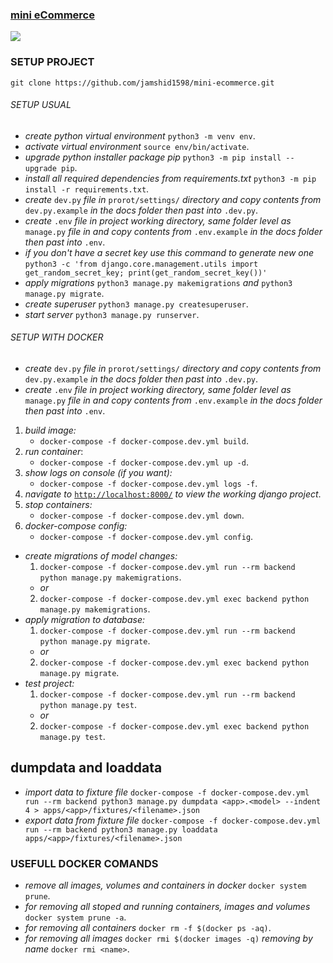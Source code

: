 ### [mini eCommerce]()

![](https://www.creativefabrica.com/wp-content/uploads/2022/06/17/Ecommerce-Logo-Design-Graphics-32523051-1.jpg)


### SETUP PROJECT

`git clone https://github.com/jamshid1598/mini-ecommerce.git`


###### SETUP USUAL

- _create python virtual environment_  `python3 -m venv env`.
- _activate virtual environment_ `source env/bin/activate`.
- _upgrade python installer package pip_ `python3 -m pip install --upgrade pip`.
- _install all required dependencies from requirements.txt_ `python3 -m pip install -r requirements.txt`.
- _create_ `dev.py` _file in_ `prorot/settings/` _directory and copy contents from_ `dev.py.example` _in the docs folder then past into_ `.dev.py`.
- _create_ `.env` _file in project working directory, same folder level as_ `manage.py` _file in and copy contents from_ `.env.example` _in the docs folder then past into_ `.env`.
- _if you don't have a secret key use this command to generate new one_ `python3 -c 'from django.core.management.utils import get_random_secret_key; print(get_random_secret_key())'`
- _apply migrations_ `python3 manage.py makemigrations` _and_ `python3 manage.py migrate`.
- _create superuser_ `python3 manage.py createsuperuser`.
- _start server_ `python3 manage.py runserver`.


###### SETUP WITH DOCKER
- _create_ `dev.py` _file in_ `prorot/settings/` _directory and copy contents from_ `dev.py.example` _in the docs folder then past into_ `.dev.py`.
- _create_ `.env` _file in project working directory, same folder level as_ `manage.py` _file in and copy contents from_ `.env.example` _in the docs folder then past into_ `.env`.

1. _build image:_ 
    - `docker-compose -f docker-compose.dev.yml build`.
2. _run container_:
    - `docker-compose -f docker-compose.dev.yml up -d`.
3. _show logs on console (if you want):_
    - `docker-compose -f docker-compose.dev.yml logs -f`.
4. _navigate to_ [`http://localhost:8000/`](http://localhost:8000/) _to view the working django project_.
5. _stop containers:_
    - `docker-compose -f docker-compose.dev.yml down`.
6. _docker-compose config:_
    - `docker-compose -f docker-compose.dev.yml config`.

- _create migrations of model changes:_
    1. `docker-compose -f docker-compose.dev.yml run --rm backend python manage.py makemigrations`.
    - _or_
    2. `docker-compose -f docker-compose.dev.yml exec backend python manage.py makemigrations`.
- _apply migration to database:_
    1. `docker-compose -f docker-compose.dev.yml run --rm backend python manage.py migrate`.
    - _or_
    2. `docker-compose -f docker-compose.dev.yml exec backend python manage.py migrate`.
- _test project:_
    1. `docker-compose -f docker-compose.dev.yml run --rm backend python manage.py test`.
    - _or_
    2. `docker-compose -f docker-compose.dev.yml exec backend python manage.py test`.

## dumpdata and loaddata

- _import data to fixture file_ `docker-compose -f docker-compose.dev.yml run --rm backend python3 manage.py dumpdata <app>.<model> --indent 4 > apps/<app>/fixtures/<filename>.json`
- _export data from fixture file_ `docker-compose -f docker-compose.dev.yml run --rm backend python3 manage.py loaddata apps/<app>/fixtures/<filename>.json`


### USEFULL DOCKER COMANDS
- _remove all images, volumes and containers in docker_ `docker system prune`.
- _for removing all stoped and running containers, images and volumes_ `docker system prune -a`.
- _for removing all containers_ `docker rm -f $(docker ps -aq)`.
- _for removing all images_ `docker rmi $(docker images -q)` _removing by name_ `docker rmi <name>`.
